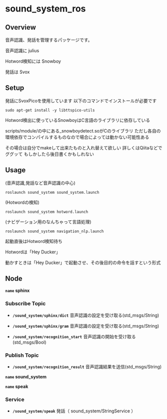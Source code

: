 # sound_system_ros
## Overview
音声認識、発話を管理するパッケージです。

音声認識に julius

Hotword検知には Snowboy

発話は Svox

## Setup
発話にSvoxPicoを使用しています
以下のコマンドでインストールが必要です
```
sudo apt-get install -y libttspico-utils
```

Hotword検出に使っているSnowboyはC言語のライブラリに依存している

scripts/module/の中にある_snowboydetect.soがCのライブラリ
ただし各自の環境依存でコンパイルするものなので場合によっては動かない可能性ある

その場合は自分でmakeして出来たものと入れ替えて欲しい
詳しくはQiitaなどでググッて
もしかしたら後日書くかもしれない


## Usage

(音声認識,発話など音声認識の中心)
```
roslaunch sound_system sound_system.launch
```

(Hotwordの検知)
```
roslaunch sound_system hotword.launch 
```

(ナビゲーション用のなんちゃって言語処理)
```
roslaunch sound_system navigation_nlp.launch
```

起動直後はHotword検知待ち

Hotwordは「Hey Ducker」


動かすときは「Hey Ducker」で起動させ、その後目的の命令を話すという形式

## Node
**`name` sphinx**

### Subscribe Topic
* **`/sound_system/sphinx/dict`** 音声認識の設定を受け取る(std_msgs/String)

* **`/sound_system/sphinx/gram`** 音声認識の設定を受け取る(std_msgs/String)

* **`/sound_system/recognition_start`** 音声認識の開始を受け取る(std_msgs/Bool)

### Publish Topic
* **`/sound_system/recognition_result`** 音声認識結果を送信(std_msgs/String)

**`name` sound_system**

**`name` speak**

### Service

* **`/sound_system/speak`** 発話（ sound_system/StringService ）
